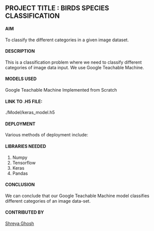 ## PROJECT TITLE : BIRDS SPECIES CLASSIFICATION

#### AIM

To classify the different categories in a given image dataset.

#### DESCRIPTION

This is a classification problem where we need to classify different categories of image data input. We use Google Teachable Machine.

#### MODELS USED

Google Teachable Machine Implemented from Scratch

#### LINK TO .H5 FILE:

./Model/keras_model.h5

#### DEPLOYMENT

Various methods of deployment include:

#### LIBRARIES NEEDED

1. Numpy
2. Tensorflow
3. Keras
4. Pandas

#### CONCLUSION

We can conclude that our Google Teachable Machine model classifies different categories of an image data-set.

#### CONTRIBUTED BY

[Shreya Ghosh](https://github.com/shreya024)
